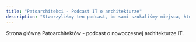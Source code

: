 ```yaml
---
title: "Patoarchitekci - Podcast IT o architekturze"
description: "Stworzyliśmy ten podcast, bo sami szukaliśmy miejsca, które łączy wiedzę, praktykę i dystans do branży IT."
---
```


Strona główna Patoarchitektów - podcast o nowoczesnej architekturze IT.